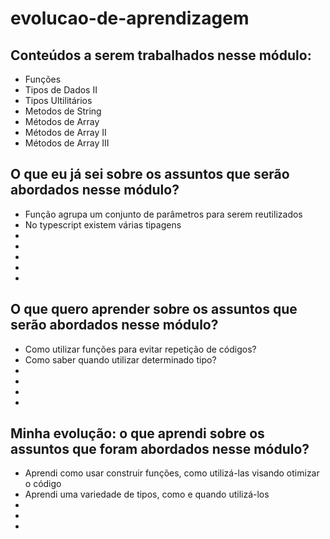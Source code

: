 # evolucao-de-aprendizagem

## Conteúdos a serem trabalhados nesse módulo:

- Funções
- Tipos de Dados II
- Tipos Ultilitários
- Metodos de String
- Métodos de Array
- Métodos de Array II
- Métodos de Array III

## O que eu já sei sobre os assuntos que serão abordados nesse módulo?

- Função agrupa um conjunto de parâmetros para serem reutilizados
- No typescript existem várias tipagens
- 
- 
- 
- 
- 

## O que quero aprender sobre os assuntos que serão abordados nesse módulo?

- Como utilizar funções para evitar repetição de códigos?
- Como saber quando utilizar determinado tipo?
- 
- 
- 
- 

## Minha evolução: o que aprendi sobre os assuntos que foram abordados nesse módulo?

- Aprendi como usar construir funções, como utilizá-las visando otimizar o código
- Aprendi uma variedade de tipos, como e quando utilizá-los
- 
- 
- 

